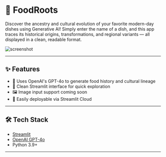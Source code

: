 # 🍜 FoodRoots

Discover the ancestry and cultural evolution of your favorite modern-day dishes using Generative AI! Simply enter the name of a dish, and this app traces its historical origins, transformations, and regional variants — all displayed in a clean, readable format.

![screenshot](https://via.placeholder.com/800x400.png?text=Demo+Screenshot)

---

## ✨ Features

- 🧠 Uses OpenAI's GPT-4o to generate food history and cultural lineage
- 📝 Clean Streamlit interface for quick exploration
- 🖼️ Image input support coming soon
- 🚀 Easily deployable via Streamlit Cloud

---

## 🛠️ Tech Stack

- [Streamlit](https://streamlit.io/)
- [OpenAI GPT-4o](https://platform.openai.com/)
- Python 3.9+

---


